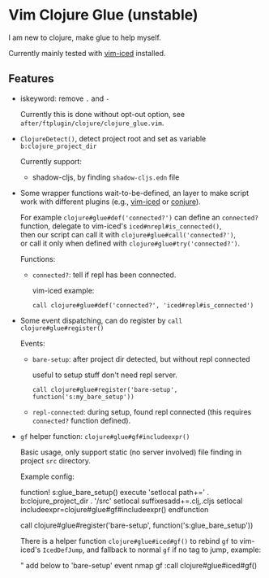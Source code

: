 Vim Clojure Glue (unstable)
================

I am new to clojure, make glue to help myself.

Currently mainly tested with [vim-iced][] installed.



## Features

- iskeyword: remove `.` and `-`

  Currently this is done without opt-out option, see `after/ftplugin/clojure/clojure_glue.vim`.


- `ClojureDetect()`, detect project root and set as variable `b:clojure_project_dir`

  Currently support:

  - shadow-cljs, by finding `shadow-cljs.edn` file


- Some wrapper functions wait-to-be-defined, an layer to make script work with different plugins (e.g., [vim-iced][] or [conjure][]).

  For example `clojure#glue#def('connected?')` can define an `connected?` function, delegate to vim-iced's `iced#nrepl#is_connected()`,  
  then our script can call it with `clojure#glue#call('connected?')`,  
  or call it only when defined with `clojure#glue#try('connected?')`.

  Functions:

  - `connected?`: tell if repl has been connected.

    vim-iced example:

        call clojure#glue#def('connected?', 'iced#repl#is_connected')


- Some event dispatching, can do register by `call clojure#glue#register()`

  Events:

  - `bare-setup`: after project dir detected, but without repl connected

    useful to setup stuff don't need repl server.

        call clojure#glue#register('bare-setup', function('s:my_bare_setup'))

  - `repl-connected`: during setup, found repl connected (this requires `connected?` function defined).


- `gf` helper function: `clojure#glue#gf#includeexpr()`

  Basic usage, only support static (no server involved) file finding in project `src` directory.

  Example config:

    function! s:glue_bare_setup()
      execute 'setlocal path+=' . b:clojure_project_dir . '/src'
      setlocal suffixesadd+=.clj,.cljs
      setlocal includeexpr=clojure#glue#gf#includeexpr()
    endfunction

    call clojure#glue#register('bare-setup', function('s:glue_bare_setup'))

  There is a helper function `clojure#glue#iced#gf()` to rebind `gf` to
  vim-iced's `IcedDefJump`, and fallback to normal `gf` if no tag to jump, example:

    " add below to 'bare-setup' event
    nmap <buffer> <silent> gf :call clojure#glue#iced#gf()<CR>


[vim-iced]: https://github.com/liquidz/vim-iced
[conjure]: https://github.com/Olical/conjure

